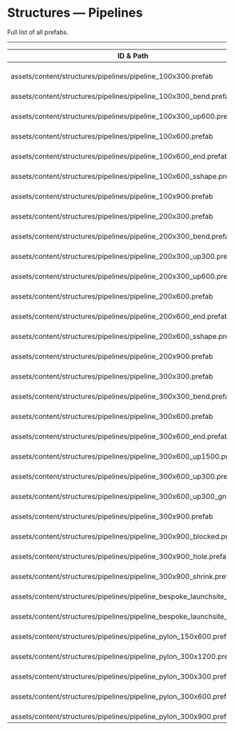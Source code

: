 # Structures — Pipelines
Full list of all <Badge type="warning" text="33"/> prefabs.

---
| ID & Path |
| --- |
| <a href="#925899422"><Badge id="925899422" type="tip" text="#"/></a> <Badge type="tip" text="925899422"/> <br> assets/content/structures/pipelines/pipeline_100x300.prefab |
| <a href="#4179021863"><Badge id="4179021863" type="tip" text="#"/></a> <Badge type="tip" text="4179021863"/> <br> assets/content/structures/pipelines/pipeline_100x300_bend.prefab |
| <a href="#1263931333"><Badge id="1263931333" type="tip" text="#"/></a> <Badge type="tip" text="1263931333"/> <br> assets/content/structures/pipelines/pipeline_100x300_up600.prefab |
| <a href="#3912140498"><Badge id="3912140498" type="tip" text="#"/></a> <Badge type="tip" text="3912140498"/> <br> assets/content/structures/pipelines/pipeline_100x600.prefab |
| <a href="#2145463111"><Badge id="2145463111" type="tip" text="#"/></a> <Badge type="tip" text="2145463111"/> <br> assets/content/structures/pipelines/pipeline_100x600_end.prefab |
| <a href="#459628395"><Badge id="459628395" type="tip" text="#"/></a> <Badge type="tip" text="459628395"/> <br> assets/content/structures/pipelines/pipeline_100x600_sshape.prefab |
| <a href="#2363863818"><Badge id="2363863818" type="tip" text="#"/></a> <Badge type="tip" text="2363863818"/> <br> assets/content/structures/pipelines/pipeline_100x900.prefab |
| <a href="#1578786114"><Badge id="1578786114" type="tip" text="#"/></a> <Badge type="tip" text="1578786114"/> <br> assets/content/structures/pipelines/pipeline_200x300.prefab |
| <a href="#1397602175"><Badge id="1397602175" type="tip" text="#"/></a> <Badge type="tip" text="1397602175"/> <br> assets/content/structures/pipelines/pipeline_200x300_bend.prefab |
| <a href="#1707089448"><Badge id="1707089448" type="tip" text="#"/></a> <Badge type="tip" text="1707089448"/> <br> assets/content/structures/pipelines/pipeline_200x300_up300.prefab |
| <a href="#56587145"><Badge id="56587145" type="tip" text="#"/></a> <Badge type="tip" text="56587145"/> <br> assets/content/structures/pipelines/pipeline_200x300_up600.prefab |
| <a href="#1953399041"><Badge id="1953399041" type="tip" text="#"/></a> <Badge type="tip" text="1953399041"/> <br> assets/content/structures/pipelines/pipeline_200x600.prefab |
| <a href="#1579565714"><Badge id="1579565714" type="tip" text="#"/></a> <Badge type="tip" text="1579565714"/> <br> assets/content/structures/pipelines/pipeline_200x600_end.prefab |
| <a href="#2874352195"><Badge id="2874352195" type="tip" text="#"/></a> <Badge type="tip" text="2874352195"/> <br> assets/content/structures/pipelines/pipeline_200x600_sshape.prefab |
| <a href="#1862425898"><Badge id="1862425898" type="tip" text="#"/></a> <Badge type="tip" text="1862425898"/> <br> assets/content/structures/pipelines/pipeline_200x900.prefab |
| <a href="#2886218912"><Badge id="2886218912" type="tip" text="#"/></a> <Badge type="tip" text="2886218912"/> <br> assets/content/structures/pipelines/pipeline_300x300.prefab |
| <a href="#1685213723"><Badge id="1685213723" type="tip" text="#"/></a> <Badge type="tip" text="1685213723"/> <br> assets/content/structures/pipelines/pipeline_300x300_bend.prefab |
| <a href="#1003491856"><Badge id="1003491856" type="tip" text="#"/></a> <Badge type="tip" text="1003491856"/> <br> assets/content/structures/pipelines/pipeline_300x600.prefab |
| <a href="#421767778"><Badge id="421767778" type="tip" text="#"/></a> <Badge type="tip" text="421767778"/> <br> assets/content/structures/pipelines/pipeline_300x600_end.prefab |
| <a href="#3334928510"><Badge id="3334928510" type="tip" text="#"/></a> <Badge type="tip" text="3334928510"/> <br> assets/content/structures/pipelines/pipeline_300x600_up1500.prefab |
| <a href="#1974515016"><Badge id="1974515016" type="tip" text="#"/></a> <Badge type="tip" text="1974515016"/> <br> assets/content/structures/pipelines/pipeline_300x600_up300.prefab |
| <a href="#1644122854"><Badge id="1644122854" type="tip" text="#"/></a> <Badge type="tip" text="1644122854"/> <br> assets/content/structures/pipelines/pipeline_300x600_up300_gnd.prefab |
| <a href="#2782282661"><Badge id="2782282661" type="tip" text="#"/></a> <Badge type="tip" text="2782282661"/> <br> assets/content/structures/pipelines/pipeline_300x900.prefab |
| <a href="#3288865784"><Badge id="3288865784" type="tip" text="#"/></a> <Badge type="tip" text="3288865784"/> <br> assets/content/structures/pipelines/pipeline_300x900_blocked.prefab |
| <a href="#3515615579"><Badge id="3515615579" type="tip" text="#"/></a> <Badge type="tip" text="3515615579"/> <br> assets/content/structures/pipelines/pipeline_300x900_hole.prefab |
| <a href="#79823021"><Badge id="79823021" type="tip" text="#"/></a> <Badge type="tip" text="79823021"/> <br> assets/content/structures/pipelines/pipeline_300x900_shrink.prefab |
| <a href="#1794022904"><Badge id="1794022904" type="tip" text="#"/></a> <Badge type="tip" text="1794022904"/> <br> assets/content/structures/pipelines/pipeline_bespoke_launchsite_a.prefab |
| <a href="#3611413657"><Badge id="3611413657" type="tip" text="#"/></a> <Badge type="tip" text="3611413657"/> <br> assets/content/structures/pipelines/pipeline_bespoke_launchsite_b.prefab |
| <a href="#2739572692"><Badge id="2739572692" type="tip" text="#"/></a> <Badge type="tip" text="2739572692"/> <br> assets/content/structures/pipelines/pipeline_pylon_150x600.prefab |
| <a href="#3852280019"><Badge id="3852280019" type="tip" text="#"/></a> <Badge type="tip" text="3852280019"/> <br> assets/content/structures/pipelines/pipeline_pylon_300x1200.prefab |
| <a href="#3177658137"><Badge id="3177658137" type="tip" text="#"/></a> <Badge type="tip" text="3177658137"/> <br> assets/content/structures/pipelines/pipeline_pylon_300x300.prefab |
| <a href="#2589234448"><Badge id="2589234448" type="tip" text="#"/></a> <Badge type="tip" text="2589234448"/> <br> assets/content/structures/pipelines/pipeline_pylon_300x600.prefab |
| <a href="#1481490876"><Badge id="1481490876" type="tip" text="#"/></a> <Badge type="tip" text="1481490876"/> <br> assets/content/structures/pipelines/pipeline_pylon_300x900.prefab |
